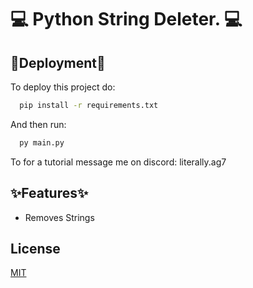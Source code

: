 
# 💻 Python String Deleter. 💻




## 🚀Deployment🚀

To deploy this project do:

```bash
  pip install -r requirements.txt
```

And then run: 

```bash
  py main.py
```
To for a tutorial message me on discord: literally.ag7
## ✨Features✨

- Removes Strings



## License

[MIT](https://choosealicense.com/licenses/mit/)

